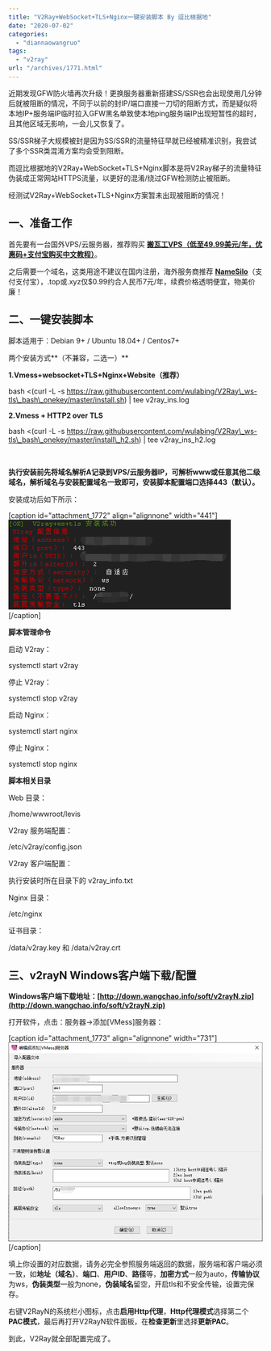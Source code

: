 ```yaml
---
title: "V2Ray+WebSocket+TLS+Nginx一键安装脚本 By 逗比根据地"
date: "2020-07-02"
categories: 
  - "diannaowangruo"
tags: 
  - "v2ray"
url: "/archives/1771.html"
---
```


近期发现GFW防火墙再次升级！更换服务器重新搭建SS/SSR也会出现使用几分钟后就被阻断的情况，不同于以前的封IP/端口直接一刀切的阻断方式，而是疑似将本地IP+服务端IP临时拉入GFW黑名单致使本地ping服务端IP出现短暂性的超时，且其他区域无影响，一会儿又恢复了。

SS/SSR梯子大规模被封是因为SS/SSR的流量特征早就已经被精准识别，我尝试了多个SSR类混淆方案均会受到阻断。

而逗比根据地的V2Ray+WebSocket+TLS+Nginx脚本是将V2Ray梯子的流量特征伪装成正常网站HTTPS流量，以更好的混淆/绕过GFW检测防止被阻断。

经测试V2Ray+WebSocket+TLS+Nginx方案暂未出现被阻断的情况！

## **一、准备工作**

首先要有一台国外VPS/云服务器，推荐购买 [**搬瓦工VPS（低至49.99美元/年，优惠码+支付宝购买中文教程）**](http://www.wangchao.info/1711.html)。

之后需要一个域名，这类用途不建议在国内注册，海外服务商推荐 [**NameSilo**](https://www.namesilo.com/?rid=eb6f663id)（支付支付宝），.top或.xyz仅$0.99约合人民币7元/年，续费价格透明便宜，物美价廉！

## **二、一键安装脚本**

脚本适用于：Debian 9+ / Ubuntu 18.04+ / Centos7+

两个安装方式**（不兼容，二选一）**

**1.Vmess+websocket+TLS+Nginx+Website（推荐）**

bash <(curl -L -s https://raw.githubusercontent.com/wulabing/V2Ray\_ws-tls\_bash\_onekey/master/install.sh) | tee v2ray\_ins.log

**2.Vmess + HTTP2 over TLS**

bash <(curl -L -s https://raw.githubusercontent.com/wulabing/V2Ray\_ws-tls\_bash\_onekey/master/install\_h2.sh) | tee v2ray\_ins\_h2.log

 

**执行安装前先将域名解析A记录到VPS/云服务器IP，可解析www或任意其他二级域名，解析域名与安装配置域名一致即可，安装脚本配置端口选择443（默认）。**

安装成功后如下所示：

\[caption id="attachment\_1772" align="alignnone" width="441"\][![](/images/2020/07/1d7ea90f73233b88ae6daf4f217869ab.png)](/images/2020/07/1d7ea90f73233b88ae6daf4f217869ab.png) \[/caption\]

**脚本管理命令**

启动 V2ray：

systemctl start v2ray

停止 V2ray：

systemctl stop v2ray

启动 Nginx：

systemctl start nginx

停止 Nginx：

systemctl stop nginx

**脚本相关目录**

Web 目录：

/home/wwwroot/levis

V2ray 服务端配置：

/etc/v2ray/config.json

V2ray 客户端配置：

执行安装时所在目录下的 v2ray\_info.txt

Nginx 目录：

/etc/nginx

证书目录：

/data/v2ray.key 和 /data/v2ray.crt

## **三、v2rayN Windows客户端下载/配置**

**Windows客户端下载地址：[http://down.wangchao.info/soft/v2rayN.zip](http://down.wangchao.info/soft/v2rayN.zip)**

打开软件，点击：服务器→添加\[VMess\]服务器：

\[caption id="attachment\_1773" align="alignnone" width="731"\][![](/images/2020/07/ee56121a0859a3fba34ccef4e31e40b1.png)](/images/2020/07/ee56121a0859a3fba34ccef4e31e40b1.png) \[/caption\]

填上你设置的对应数据，请务必完全参照服务端返回的数据，服务端和客户端必须一致，如**地址（域名）**、**端口**、**用户ID**、**路径**等，**加密方式**一般为auto，**传输协议**为ws，**伪装类型**一般为none，**伪装域名**留空，开启tls和不安全传输，设置完保存。

右键V2RayN的系统栏小图标，点击**启用Http代理**，**Http代理模式**选择第二个**PAC模式**，最后再打开V2RayN软件面板，在**检查更新**里选择**更新PAC**。

到此，V2Ray就全部配置完成了。
